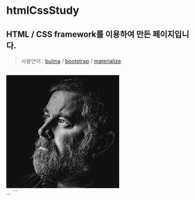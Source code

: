# htmlCssStudy
## HTML / CSS framework를 이용하여 만든 페이지입니다.
> 사용언어 : [bulma](https://bulma.io/) / [bootstrap](https://getbootstrap.com/) / [materialize](https://materializecss.com/)

>>```html
<div class="row">
    <div class="col right-align">
        <img src="images/profile.jpg" alt="홍길동의 얼굴 사진" />
    </div>
<div class="col s2">
    ...
```
